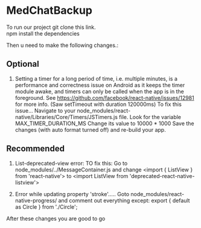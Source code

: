 # MedChatBackup

To run our project git clone this link. <br />
npm install the dependencies

Then u need to make the following changes.\:
## Optional
1. Setting a timer for a long period of time, i.e. multiple minutes, is a performance and correctness issue on Android as it keeps the timer module awake, and timers can only be called when the app is in the foreground. See https://github.com/facebook/react-native/issues/12981 for more info.
(Saw setTimeout with duration 120000ms)
To fix this issue...
Navigate to your node_modules/react-native/Libraries/Core/Timers/JSTimers.js file.
Look for the variable MAX_TIMER_DURATION_MS
Change its value to 10000 * 1000
Save the changes (with auto format turned off) and re-build your app.

## Recommended
1. List-deprecated-view error:
TO fix this:
Go to node_modules/../MessageContainer.js and change <import { ListView } from 'react-native'>
to <import ListView from 'deprecated-react-native-listview'>

2. Error while updating property 'stroke'.....
Goto node_modules/react-native-progress/ and
comment out everything except: export { default as Circle } from './Circle';

After these changes you are good to go
